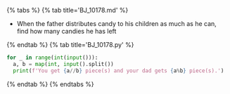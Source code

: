 {% tabs %}
{% tab title='BJ_10178.md' %}

* When the father distributes candy to his children as much as he can, find how many candies he has left

{% endtab %}
{% tab title='BJ_10178.py' %}

```py
for _ in range(int(input())):
  a, b = map(int, input().split())
  print(f'You get {a//b} piece(s) and your dad gets {a%b} piece(s).')
```

{% endtab %}
{% endtabs %}